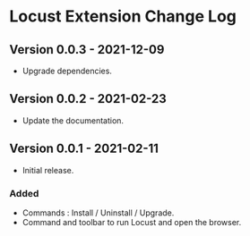 # Locust Extension Change Log

## Version 0.0.3 - 2021-12-09 
- Upgrade dependencies.

## Version 0.0.2 - 2021-02-23 
- Update the documentation.

## Version 0.0.1 - 2021-02-11 
- Initial release.
### Added
- Commands : Install / Uninstall / Upgrade.
- Command and toolbar to run Locust and open the browser.
